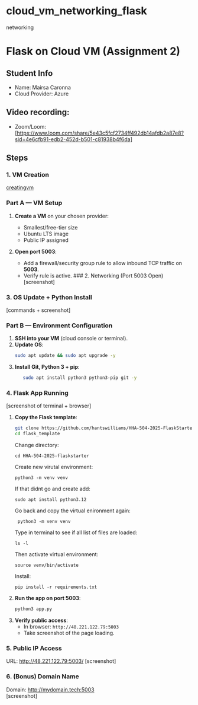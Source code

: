 # cloud_vm_networking_flask
networking
# Flask on Cloud VM (Assignment 2)

## Student Info
- Name:  Mairsa Caronna
- Cloud Provider: Azure 

## Video recording: 
- Zoom/Loom: [https://www.loom.com/share/5e43c5fcf2734ff492db14afdb2a87e8?sid=4e6cfb91-edb2-452d-b501-c81938b4f6da] 

## Steps
### 1. VM Creation
[creatingvm](creatingvm.png)
### Part A — VM Setup
1. **Create a VM** on your chosen provider:  
   - Smallest/free-tier size  
   - Ubuntu LTS image  
   - Public IP assigned  

2. **Open port 5003**:  
   - Add a firewall/security group rule to allow inbound TCP traffic on **5003**.  
   - Verify rule is active.  ### 2. Networking (Port 5003 Open)
[screenshot]

### 3. OS Update + Python Install
[commands + screenshot]
### Part B — Environment Configuration
1. **SSH into your VM** (cloud console or terminal).  
2. **Update OS**:  
   ```bash
   sudo apt update && sudo apt upgrade -y
   ```  
3. **Install Git, Python 3 + pip**:
   ```bash
      sudo apt install python3 python3-pip git -y
    ```    

### 4. Flask App Running
[screenshot of terminal + browser]
1. **Copy the Flask template**:  
   ```bash
   git clone https://github.com/hantswilliams/HHA-504-2025-FlaskStarter.git
   cd flask_template
   ```
    Change directory:
   ```
   cd HHA-504-2025-flaskstarter
    ```   
    Create new virutal environment: 
    ```
    python3 -m venv venv
    ```
    If that didnt go and create add:
    ```
    sudo apt install python3.12
    ```
   Go back and copy the virtual enironment again:
   ```
    python3 -m venv venv
    ```
   Type in terminal to see if all list of files are loaded:
    ```
    ls -l
     ```
     Then activate virtual environment:
    ```
    source venv/bin/activate
    ```
    Install: 
    ```
    pip install -r requirements.txt
    ``` 
3. **Run the app on port 5003**:  
   ```bash
   python3 app.py
   ```  
4. **Verify public access**:  
   - In browser: `http://48.221.122.79:5003`  
   - Take screenshot of the page loading.  

### 5. Public IP Access
URL: http://48.221.122.79:5003/ 
[screenshot]

### 6. (Bonus) Domain Name
Domain: http://mydomain.tech:5003  
[screenshot]
